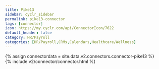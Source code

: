 ```yaml
---
title: Pike13
sidebar: cyclr_sidebar
permalink: pike13-connector
tags: [connector]
icon: https://my.cyclr.com/api/ConnectorIcon/7622
default_header: false
category: HR/Payroll
categories: [HR/Payroll,CRMs,Calendars,Healthcare/Wellness]
---
```

{% assign connectordata = site.data.v2.connectors.connector-pike13 %}
{% include v2/connector/connector.html %}	